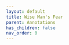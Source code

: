 ```yaml
---
layout: default
title: Wise Man's Fear
parent: Annotations
has_children: false
nav_order: 0
---
```

<html xmlns="http://www.w3.org/TR/1999/REC-html-in-xml" xml:lang="en"
	lang="en">
	<head>
                <meta http-equiv="Content-Type" content="application/xhtml+xml; charset=UTF-8" />
                <!-- HTML5 -->
                <meta charset="UTF-8"/>
		<style type="text/css">
                    .bodyContainer {
    font-family: Arial, Helvetica, sans-serif;
    text-align: center;
    padding-left: 32px;
    padding-right: 32px;
}

.notebookFor {
    font-size: 18px;
    font-weight: 700;
    text-align: center;
    color: rgb(119, 119, 119);
    margin: 24px 0px 0px;
    padding: 0px;
}

.bookTitle {
    font-size: 32px;
    font-weight: 700;
    text-align: center;
    color: #333333;
    margin-top: 22px;
    padding: 0px;
}

.authors {
    font-size: 13px;
    font-weight: 700;
    text-align: center;
    color: rgb(119, 119, 119);
    margin-top: 22px;
    margin-bottom: 24px; 
    padding: 0px;
}

.citation {
    font-size: 16px;
    font-weight: 500;
    text-align: center;
    color: #333333;
    margin-top: 22px;
    margin-bottom: 24px;
    padding: 0px;
}

.sectionHeading {
    font-size: 24px;
    font-weight: 700;
    text-align: left;
    color: #333333;
    margin-top: 24px;
    padding: 0px;
}

.noteHeading {
    font-size: 18px;
    font-weight: 700;
    text-align: left;
    color: #333333;
    margin-top: 20px;
    padding: 0px;
}

.noteText {
    font-size: 18px;
    font-weight: 500;
    text-align: left;
    color: #333333;
    margin: 2px 0px 0px;
    padding: 0px;
}

.highlight_blue {
    color: rgb(178, 205, 251);
}

.highlight_orange {
    color: #ffd7ae;
}

.highlight_pink {
    color: rgb(255, 191, 206);
}

.highlight_yellow {
    color: rgb(247, 206, 0);
}

.notebookGraphic {
    margin-top: 10px;
    text-align: left;
}

.notebookGraphic img {
    -o-box-shadow:      0px 0px 5px #888;
    -icab-box-shadow:   0px 0px 5px #888;
    -khtml-box-shadow:  0px 0px 5px #888;
    -moz-box-shadow:    0px 0px 5px #888;
    -webkit-box-shadow: 0px 0px 5px #888;
    box-shadow:         0px 0px 5px #888; 
    max-width: 100%;
    height: auto;
}

hr {
    border: 0px none;
    height: 1px;
    background: none repeat scroll 0% 0% rgb(221, 221, 221);
}

		</style>
		<script type="text/javascript">
		    
		</script>
		<title></title>
	</head>
    <body>
        <div class="bodyContainer">
            <div class="notebookFor">
Notebook for
</div>
<div class="bookTitle">
The_Wise_Mans_Fear_-_Patrick_Rothfuss
</div>
<div class="authors">
</div>
<div class="citation">
</div>
<hr />

            <div class="sectionHeading">
CHAPTER ONE - Apple and Elderberry
</div>
<div class="noteHeading">
Highlight (<span class="highlight_yellow">yellow</span>) -  Location 245
</div>
<div class="noteText">
‘White Riders’ Hunt’?”
</div>
<div class="noteHeading">
Highlight (<span class="highlight_yellow">yellow</span>) -  Location 296
</div>
<div class="noteText">
These folk knew all about death. They killed their own livestock. They died from fevers, falls, or broken bones gone sour.
</div>
<div class="sectionHeading">
CHAPTER TWO - Holly
</div>
<div class="noteHeading">
Highlight (<span class="highlight_yellow">yellow</span>) -  Location 481
</div>
<div class="noteText">
“That’s to be expected. I wouldn’t worry about it if I were you.” Bast smiled at him encouragingly. “Life’s too short for you folk to fret over little things.”
</div>
<div class="noteHeading">
Highlight (<span class="highlight_yellow">yellow</span>) -  Location 535
</div>
<div class="noteText">
“He stole secret magics from the University. That’s why they threw him out, you know. And they
</div>
<div class="sectionHeading">
CHAPTER FOUR - Tar and Tin
</div>
<div class="noteHeading">
Highlight (<span class="highlight_yellow">yellow</span>) -  Location 798
</div>
<div class="noteText">
“Especially then,” she said. “Bad enough to be a lettuce. How awful to think you are a lettuce
</div>
<div class="sectionHeading">
CHAPTER FIVE - The Eolian
</div>
<div class="noteHeading">
Highlight (<span class="highlight_yellow">yellow</span>) -  Location 905
</div>
<div class="noteText">
Our hands and backs stiffen. Our eyes dim. Skin roughens and our beauty fades. The only exception is the voice. Properly cared for, a voice does nothing but grow sweeter with age and constant use.
</div>
<div class="noteHeading">
Highlight (<span class="highlight_yellow">yellow</span>) -  Location 934
</div>
<div class="noteText">
“Back home we say: the tallest nail gets hammered down first.” He frowned. “It sounds better in Siaru.”
</div>
<div class="noteHeading">
Highlight (<span class="highlight_yellow">yellow</span>) -  Location 1050
</div>
<div class="noteText">
To be both rich and handsome was bad enough. But to have a voice like honey over warm bread on top of that was simply inexcusable.
</div>
<div class="sectionHeading">
CHAPTER SIX - Love
</div>
<div class="noteHeading">
Highlight (<span class="highlight_yellow">yellow</span>) -  Location 1193
</div>
<div class="noteText">
So yes. It had flaws, but what does that matter when it comes to matters of the heart? We love what we love. Reason does not enter into it. In many ways, unwise love is the truest love. Anyone can love a thing because.That’s as easy as putting a penny in your pocket. But to love something despite. To know the flaws and love them too. That is rare and pure and perfect.
</div>
<div class="noteHeading">
Highlight (<span class="highlight_yellow">yellow</span>) -  Location 1394
</div>
<div class="noteText">
showed Teccam in his classic pose: barefoot at the mouth of his cave, speaking to a crowd of young students.
</div>
<div class="sectionHeading">
CHAPTER SEVEN - Admissions
</div>
<div class="noteHeading">
Highlight (<span class="highlight_yellow">yellow</span>) -  Location 1586
</div>
<div class="noteText">
“I think that means humor is rooted in social transgression. I can’t transgress because I can’t figure out what would be socially unacceptable. Everything seems the same to me.”
</div>
<div class="noteHeading">
Highlight (<span class="highlight_yellow">yellow</span>) -  Location 1677
</div>
<div class="noteText">
pitch and timbre of Haliax’s voice as clearly as my father’s. I could easily bring to mind the face of Cinder. His perfect, smiling teeth. His white, curling hair. His eyes, black as beads of ink. His voice, full of winter’s chill, saying: Someone’s parents have been singing entirely the wrong sorts of songs.
</div>
<div class="sectionHeading">
CHAPTER TEN - Being Treasured
</div>
<div class="noteHeading">
Highlight (<span class="highlight_yellow">yellow</span>) -  Location 2050
</div>
<div class="noteText">
speed is the hallmark of a good musician. It’s understandable. What Marie had done at the Eolian was amazing. But how quickly you can finger notes is the smallest part of music. The real key is timing.
</div>
<div class="noteHeading">
Highlight (<span class="highlight_yellow">yellow</span>) -  Location 2197
</div>
<div class="noteText">
looked up and saw Devi staring at me from across the desk. Her lips were wet, her pale blue eyes intense. She shifted her shoulders back and forth in the slow, unconscious motion of a cat before it pounces.
</div>
<div class="sectionHeading">
CHAPTER ELEVEN - Haven
</div>
<div class="noteHeading">
Highlight (<span class="highlight_yellow">yellow</span>) -  Location 2340
</div>
<div class="noteText">
Elodin nodded again and took a bite of his cinnas. As he chewed, he turned to look at me. By the light of the moon, I saw his eyes. They were cool, thoughtful, and perfectly, utterly sane.
</div>
<div class="noteHeading">
Highlight (<span class="highlight_yellow">yellow</span>) -  Location 2391
</div>
<div class="noteText">
“You should read Teccam’s Underlying Principles to prepare. Not a long book, but thick, if you follow me.” “If you lend
</div>
<div class="sectionHeading">
CHAPTER TWELVE - The Sleeping Mind
</div>
<div class="noteHeading">
Highlight (<span class="highlight_yellow">yellow</span>) -  Location 2505
</div>
<div class="noteText">
“There are two things you must remember. First, our names shape us, and we shape our names in turn.” He stopped his pacing and looked out at us. “Second, even the simplest name is so complex that your mind could never begin to feel the boundaries of it, let alone understand it well enough for you to speak it.”
</div>
<div class="noteHeading">
Highlight (<span class="highlight_yellow">yellow</span>) -  Location 2513
</div>
<div class="noteText">
and sediment. Tell me how the light reflects from it. Tell me how the world pulls at the mass of it, how the wind cups it as it moves through the air. Tell me how the traces of its iron will feel the calling of a loden- stone. All of these things and a hundred thousand more make up the name of this stone.” He held it out to us at arm’s length. “This single, simple stone.”
</div>
<div class="noteHeading">
Highlight (<span class="highlight_yellow">yellow</span>) -  Location 2517
</div>
<div class="noteText">
“This is the problem namers face. We must understand things that are beyond our understanding. How can it be done?”
</div>
<div class="noteHeading">
Highlight (<span class="highlight_yellow">yellow</span>) -  Location 2541
</div>
<div class="noteText">
“My point is this. In each of us there is a mind we use for all our waking deeds. But there is another mind as well, a sleeping mind. It is so powerful that the sleeping mind of an eight- year- old can accomplish in one second what the waking minds of seven members of the Arcanum could not in fifteen minutes.”
</div>
<div class="noteHeading">
Highlight (<span class="highlight_yellow">yellow</span>) -  Location 2544
</div>
<div class="noteText">
Inyssa has spoken the name of iron. Her waking mind does not know it, but her sleeping mind is wiser. Something deep inside Fela understands the name of the stone.”
</div>
<div class="sectionHeading">
CHAPTER THIRTEEN - The Hunt
</div>
<div class="noteHeading">
Highlight (<span class="highlight_yellow">yellow</span>) -  Location 2663
</div>
<div class="noteText">
Elodin would want us to read a two- hundred- year- old tax ledger from a barony in the Small Kingdoms, an outdated medical text, and a badly translated morality play.
</div>
<div class="sectionHeading">
CHAPTER FOURTEEN - The Hidden City
</div>
<div class="noteHeading">
Highlight (<span class="highlight_yellow">yellow</span>) -  Location 2719
</div>
<div class="noteText">
The Chandrian were cursed. Signs showed
</div>
<div class="sectionHeading">
CHAPTER FIFTEEN - Interesting Fact
</div>
<div class="noteHeading">
Highlight (<span class="highlight_yellow">yellow</span>) -  Location 2802
</div>
<div class="noteText">
“The Adem mercenaries have a secret art called the Lethani,” I said. “It is the key to what makes them such fierce warriors.”
</div>
<div class="sectionHeading">
CHAPTER EIGHTEEN - Wine and Blood
</div>
<div class="noteHeading">
Highlight (<span class="highlight_yellow">yellow</span>) -  Location 3177
</div>
<div class="noteText">
“What if someone told you they knew a type of magic that did more than that? A magic where you sort of wrote things down, and whatever you wrote became true?” She looked down nervously, her fingers tracing patterns on the tabletop. “Then, if someone saw the writing, even if they couldn’t read it, it would be true for them. They’d think a certain thing, or act a certain way depending on what the writing said.”
</div>
<div class="sectionHeading">
CHAPTER NINETEEN - Gentlemen and Thieves
</div>
<div class="noteHeading">
Highlight (<span class="highlight_yellow">yellow</span>) -  Location 3342
</div>
<div class="noteText">
“You’d be amazed at how similar arrogance and confidence look at first glance.
</div>
<div class="sectionHeading">
CHAPTER TWENTY-TWO - Slipping
</div>
<div class="noteHeading">
Highlight (<span class="highlight_yellow">yellow</span>) -  Location 3730
</div>
<div class="noteText">
It is not for nothing that they came to call me Kvothe the Arcane. My Alar was like a blade of Ramston steel.
</div>
<div class="noteHeading">
Highlight (<span class="highlight_yellow">yellow</span>) -  Location 3759
</div>
<div class="noteText">
“There’s no reason for you to know. It’s a holdover from older times, I think. Back when we had more to fear from our fellow arcanists. If you knew what names your enemy knew, you could guess his strengths, his weaknesses.” We were both silent for a moment, warming ourselves by the coals.
</div>
<div class="noteHeading">
Highlight (<span class="highlight_yellow">yellow</span>) -  Location 3770
</div>
<div class="noteText">
Elxa Dal smiled and shook his head. “That’s not what I actually said. Some part of you just filled in a familiar word.” “My sleeping mind translated it?” “Sleeping mind?” He gave me a puzzled look. “That’s what Elodin calls the part of us that knows names,” I explained.
</div>
<div class="noteHeading">
Highlight (<span class="highlight_yellow">yellow</span>) -  Location 3786
</div>
<div class="noteText">
“Names reflect true understanding of a thing, and when you truly understand a thing you have power over it.”
</div>
<div class="noteHeading">
Highlight (<span class="highlight_yellow">yellow</span>) -  Location 3809
</div>
<div class="noteText">
But I simply couldn’t afford the price of admission. A suit of passably fine clothes would cost at least a talent and a half, even if I bought them from a fripperer. Clothes do not make the man, but you need the proper costume if you want to play the part.
</div>
<div class="sectionHeading">
CHAPTER TWENTY-THREE - Principles
</div>
<div class="noteHeading">
Highlight (<span class="highlight_yellow">yellow</span>) -  Location 4084
</div>
<div class="noteText">
“You look like an Amyr,” she said. “Kvothe is one of the Ciridae.”
</div>
<div class="sectionHeading">
CHAPTER TWENTY- FIVE - Wrongful Apprehension
</div>
<div class="noteHeading">
Highlight (<span class="highlight_yellow">yellow</span>) -  Location 4400
</div>
<div class="noteText">
“He’s nice. He’s gentle, which people see as weak. And he’s happy, which people see as stupid.”
</div>
<div class="noteHeading">
Highlight (<span class="highlight_yellow">yellow</span>) -  Location 4403
</div>
<div class="noteText">
but it’s just like everywhere else: people cater to pompous, rude bastards like Ambrose, while the good souls like Simmon get brushed off as simpletons.”
</div>
<div class="sectionHeading">
CHAPTER TWENTY-SIX - Trust
</div>
<div class="noteHeading">
Highlight (<span class="highlight_yellow">yellow</span>) -  Location 4428
</div>
<div class="noteText">
“But he writes like he’s afraid someone might actually understand him.”
</div>
<div class="noteHeading">
Highlight (<span class="highlight_yellow">yellow</span>) -  Location 4510
</div>
<div class="noteText">
“self- contained exothermic accelerators,”
</div>
<div class="sectionHeading">
CHAPTER THIRTY - More Than Salt
</div>
<div class="noteHeading">
Highlight (<span class="highlight_yellow">yellow</span>) -  Location 4746
</div>
<div class="noteText">
“The majority of important things cannot be said outright,” Elodin said. “They cannot be made explicit. They can only be implied.”
</div>
<div class="noteHeading">
Highlight (<span class="highlight_yellow">yellow</span>) -  Location 4783
</div>
<div class="noteText">
“First. Our young lovers can try to express what they feel. They can try to play the half- heard song their hearts are singing.”
</div>
<div class="noteHeading">
Highlight (<span class="highlight_yellow">yellow</span>) -  Location 4784
</div>
<div class="noteText">
“This is the path of the honest fool, and it will go badly. This thing between you is too tremulous for talk. It is a spark so faint that even the most careful breath might snuff it out.”
</div>
<div class="sectionHeading">
CHAPTER THIRTY-THREE - Fire
</div>
<div class="noteHeading">
Highlight (<span class="highlight_yellow">yellow</span>) -  Location 5188
</div>
<div class="noteText">
Her long hair was pinned up, leaving her elegant neck and shoulders bare. Her eyes were dark and her mouth was slightly redder than usual. Her long black gown was gathered close at her narrow waist and well- rounded hips. She was also displaying the most spectacular pair of breasts I’d ever seen at that point in my young
</div>
<div class="sectionHeading">
CHAPTER THIRTY-FIVE - Secrets
</div>
<div class="noteHeading">
Highlight (<span class="highlight_yellow">yellow</span>) -  Location 5533
</div>
<div class="noteText">
There was a second man, or rather the shape of a man in a great hooded robe. Inside the cowl of the robe was nothing but blackness. Over his head were three moons, a full moon, a half moon, and one that was just a crescent. Next to him were two candles. One was yellow with a bright orange flame. The other candle sat underneath his outstretched hand: it was grey with a black flame, and the space around it was smudged and darkened.
</div>
<div class="noteHeading">
Highlight (<span class="highlight_yellow">yellow</span>) -  Location 5549
</div>
<div class="noteText">
It wasn’t a leaf on his chest. It was a tower wrapped in flame. His bloody, outstretched hand wasn’t demonstrating something. It was making a gesture of rebuke toward Haliax and the rest. He was holding up his hand to stop them. This man was one of the Amyr. One of the Ciridae.
</div>
<div class="noteHeading">
Highlight (<span class="highlight_yellow">yellow</span>) -  Location 5555
</div>
<div class="noteText">
there was a woman with no clothes on, and a broken sword, and a fire.
</div>
<div class="noteHeading">
Highlight (<span class="highlight_yellow">yellow</span>) -  Location 5567
</div>
<div class="noteText">
“I was careful never to scrape off Tehlu’s name though. Or Andan’s, or any of the other angels,” she
</div>
<div class="noteHeading">
Highlight (<span class="highlight_yellow">yellow</span>) -  Location 5583
</div>
<div class="noteText">
Who keeps you safe from the Amyr, the Singers, the Sithe?
</div>
<div class="sectionHeading">
CHAPTER THIRTY-SIX - All This Knowing
</div>
<div class="noteHeading">
Highlight (<span class="highlight_yellow">yellow</span>) -  Location 5623
</div>
<div class="noteText">
“They mark old roads. If anything, we’re safer being next to it. Greystones mark safe places. Everyone knows that.”
</div>
<div class="noteHeading">
Highlight (<span class="highlight_yellow">yellow</span>) -  Location 5634
</div>
<div class="noteText">
“It is man’s nature to dwell on what sits close to his heart.”
</div>
<div class="noteHeading">
Highlight (<span class="highlight_yellow">yellow</span>) -  Location 5718
</div>
<div class="noteText">
“But what does it mean?” I said. “It seems like she’s interested, but what if it’s just wishful thinking on my part? All those other men must think she’s interested too. But they’re obviously wrong. What if I’m
</div>
<div class="noteHeading">
Highlight (<span class="highlight_yellow">yellow</span>) -  Location 5733
</div>
<div class="noteText">
“There is a place not many folk have seen. A strange place called Faeriniel. If you believe the stories, there are two things that make Faeriniel unique. First, it is where all the roads in the world meet. Second, it is not a place any man has ever found by searching. It is not a place you travel to, it is the place you pass through while on your way to somewhere else.
</div>
<div class="sectionHeading">
CHAPTER THIRTY-SEVEN - A Piece of Fire
</div>
<div class="noteHeading">
Highlight (<span class="highlight_yellow">yellow</span>) -  Location 5770
</div>
<div class="noteText">
about to sulk away, the fire flared and the beggar saw the four wore the blood- red clothes that marked them as Adem mercenaries.
</div>
<div class="noteHeading">
Highlight (<span class="highlight_yellow">yellow</span>) -  Location 5772
</div>
<div class="noteText">
of the Adem. He’d heard that they possessed a secret craft called the Lethani. This let them wear their quiet like an armor that would turn a blade or stop an arrow in the air.
</div>
<div class="noteHeading">
Highlight (<span class="highlight_yellow">yellow</span>) -  Location 5805
</div>
<div class="noteText">
“No, they were of the Aturan bureaucracy. They had . . . Vecarum— judiciary powers.” “They were called the Holy Order
</div>
<div class="noteHeading">
Highlight (<span class="highlight_yellow">yellow</span>) -  Location 5827
</div>
<div class="noteText">
They showed the Amyr was trusted so completely by the Order that his actions would never be questioned. And as the Order stood behind him, no church, no court, no king could move against him. For he was one of the Ciridae, highest of the Amyr.
</div>
<div class="sectionHeading">
CHAPTER THIRTY-EIGHT - Kernels of Truth
</div>
<div class="noteHeading">
Highlight (<span class="highlight_yellow">yellow</span>) -  Location 5925
</div>
<div class="noteText">
“There’s some truth in most stereotypes. A seed they sprouted from.”
</div>
<div class="noteHeading">
Highlight (<span class="highlight_yellow">yellow</span>) -  Location 5936
</div>
<div class="noteText">
story holds a kernel of truth. If you promise to keep it to yourselves, I will tell you a secret.”
</div>
<div class="sectionHeading">
CHAPTER THIRTY-NINE - Contradictions
</div>
<div class="noteHeading">
Highlight (<span class="highlight_yellow">yellow</span>) -  Location 5979
</div>
<div class="noteText">
“But you know how it is. Noble
</div>
<div class="noteHeading">
Highlight (<span class="highlight_yellow">yellow</span>) -  Location 5980
</div>
<div class="noteText">
“The University has the most open- minded atmosphere since the church burned Caluptena to the ground.”
</div>
<div class="noteHeading">
Highlight (<span class="highlight_yellow">yellow</span>) -  Location 6045
</div>
<div class="noteText">
But the Alpura Prolycia Amyr was an open decree. It turned thousands of the most powerful men and women in the Aturan Empire into outlaws. It was one of the primary reasons for the collapse of the empire. There’s no reason for conflicting information.”
</div>
<div class="sectionHeading">
CHAPTER FORTY - Puppet
</div>
<div class="noteHeading">
Highlight (<span class="highlight_yellow">yellow</span>) -  Location 6122
</div>
<div class="noteText">
Oddly enough, I had no desire to ask anyone what was going on. When you ask as many questions as I do, you learn when they are appropriate.
</div>
<div class="noteHeading">
Highlight (<span class="highlight_yellow">yellow</span>) -  Location 6149
</div>
<div class="noteText">
“You looked too hard and didn’t see enough. Too much looking can get in the way of seeing, you see?”
</div>
<div class="noteHeading">
Highlight (<span class="highlight_yellow">yellow</span>) -  Location 6161
</div>
<div class="noteText">
Book of the Path, perfectly fashioned, right down to the tiny spoked wheel painted on the cover.
</div>
<div class="noteHeading">
Highlight (<span class="highlight_yellow">yellow</span>) -  Location 6174
</div>
<div class="noteText">
“Still looking,” he admonished more gently then before. “You need to go chase the wind for a while, you are too serious. It will lead you into trouble.”
</div>
<div class="sectionHeading">
CHAPTER FORTY-ONE - The Greater Good
</div>
<div class="noteHeading">
Highlight (<span class="highlight_yellow">yellow</span>) -  Location 6274
</div>
<div class="noteText">
“The Amyr, of course,” he said. “It’s always the Amyr with you lately. What’s your point?” “The point,” I whispered excitedly, “is that Gibea was a secret member of the order Amyr.”
</div>
<div class="noteHeading">
Highlight (<span class="highlight_yellow">yellow</span>) -  Location 6283
</div>
<div class="noteText">
“That means the order had secret members before the church denounced them! That means when the pontifex disbanded them, the Amyr had hidden allies. Allies that could keep them safe. That means the Amyr could still exist today, in secret, pursuing their work in subtle ways.”
</div>
<div class="sectionHeading">
CHAPTER FORTY-THREE - Without Word or Warning
</div>
<div class="noteHeading">
Highlight (<span class="highlight_yellow">yellow</span>) -  Location 6485
</div>
<div class="noteText">
“But naming cannot be taught by rule or rote. Teaching someone to be a namer is like teaching someone to fall in love. It is hopeless. It cannot be done.”
</div>
<div class="sectionHeading">
CHAPTER FORTY-FOUR - The Catch
</div>
<div class="noteHeading">
Highlight (<span class="highlight_yellow">yellow</span>) -  Location 6554
</div>
<div class="noteText">
But all that really matters is what happens when the audience is watching. This is a truth all troupers know.
</div>
<div class="sectionHeading">
CHAPTER FORTY- NINE - The Ignorant Edema
</div>
<div class="noteHeading">
Highlight (<span class="highlight_yellow">yellow</span>) -  Location 7108
</div>
<div class="noteText">
to overdo it. Didn’t Teccam say ‘Too much study harms the student?’
</div>
<div class="sectionHeading">
CHAPTER FIFTY - Chasing the Wind
</div>
<div class="noteHeading">
Highlight (<span class="highlight_yellow">yellow</span>) -  Location 7228
</div>
<div class="noteText">
not the Calanthis, and my friend the Maer would be the king.” “Your friend?” I said appreciatively. “You know Maer Alveron?”
</div>
<div class="noteHeading">
Highlight (<span class="highlight_yellow">yellow</span>) -  Location 7306
</div>
<div class="noteText">
is an edge,” he said at last. “It is a high place with a chance of falling. Things are more easily seen from edges. Danger rouses the sleeping mind. It makes some things clear. Seeing things is a part of being a namer.”
</div>
<div class="noteHeading">
Highlight (<span class="highlight_yellow">yellow</span>) -  Location 7319
</div>
<div class="noteText">
“The name most fledgling namers were encouraged to find was that of the wind. After they found that name, their sleeping minds were roused and finding other names was easier.
</div>
<div class="noteHeading">
Highlight (<span class="highlight_yellow">yellow</span>) -  Location 7326
</div>
<div class="noteText">
There are fewer magics, more secrets, and only a handful of people who know the name of the wind.”
</div>
<div class="noteHeading">
Highlight (<span class="highlight_yellow">yellow</span>) -  Location 7328
</div>
<div class="noteText">
changes from place to place, but I know how to listen for its changing shape.” He laughed and clapped me on the shoulder. “You should go. Chase the wind. Do not be afraid of the occasional risk.” He smiled. “In moderation.”
</div>
<div class="sectionHeading">
CHAPTER FIFTY-ONE - All Wise Men Fear
</div>
<div class="noteHeading">
Highlight (<span class="highlight_yellow">yellow</span>) -  Location 7402
</div>
<div class="noteText">
“The Maer is old, old blood,” he said. “Not like most of the little nobility around these parts who can’t tell you who their great- grandfathers are. So treat him with respect.”
</div>
<div class="noteHeading">
Highlight (<span class="highlight_yellow">yellow</span>) -  Location 7405
</div>
<div class="noteText">
you look like you’re chasing money, they’ll see you as provincial.
</div>
<div class="noteHeading">
Highlight (<span class="highlight_yellow">yellow</span>) -  Location 7412
</div>
<div class="noteText">
“And remember: speak least if you would be most often heard. Oh!”
</div>
<div class="noteHeading">
Highlight (<span class="highlight_yellow">yellow</span>) -  Location 7417
</div>
<div class="noteText">
know a lady by her manner, a man by his cloth.”
</div>
<div class="noteHeading">
Highlight (<span class="highlight_yellow">yellow</span>) -  Location 7423
</div>
<div class="noteText">
mentioned in one of his letters that the young people in his court gamble. He thinks it’s a deplorable habit, so stay clear of it. And remember, small thaws make great floods, so be twice wary of a slowly changing season.”
</div>
<div class="noteHeading">
Highlight (<span class="highlight_yellow">yellow</span>) -  Location 7429
</div>
<div class="noteText">
all wise men fear: the sea in storm, a night with no moon, and
</div>
<div class="sectionHeading">
CHAPTER FIFTY-THREE - The Sheer
</div>
<div class="noteHeading">
Highlight (<span class="highlight_yellow">yellow</span>) -  Location 7514
</div>
<div class="noteText">
Vintas, the gentry have power and money and privilege. Many rules simply do not apply to them.
</div>
<div class="sectionHeading">
CHAPTER FIFTY-FOUR - The Messenger
</div>
<div class="noteHeading">
Highlight (<span class="highlight_yellow">yellow</span>) -  Location 7546
</div>
<div class="noteText">
was looking for: the Maer’s manservant, Stapes.
</div>
<div class="noteHeading">
Highlight (<span class="highlight_yellow">yellow</span>) -  Location 7564
</div>
<div class="noteText">
Alveron was older than I had expected. He had a serious face, proud around the mouth and eyes. His well- trimmed salt- and- pepper beard had very little black left to it, but his hair was still full and thick. His eyes too, seemed to belie his age. They were clear grey, clever and piercing. They were not the eyes of an old man.
</div>
<div class="sectionHeading">
CHAPTER FIFTY-FIVE - Grace
</div>
<div class="noteHeading">
Highlight (<span class="highlight_yellow">yellow</span>) -  Location 7657
</div>
<div class="noteText">
“Are you indeed? Well, it’s a little thing. Keep secretive about who you are and what your business is. It’ll do wonders for your reputation. The less you tell them, the more everyone will be wanting to get from you.”
</div>
<div class="noteHeading">
Highlight (<span class="highlight_yellow">yellow</span>) -  Location 7666
</div>
<div class="noteText">
remember ever doing it myself. After a moment’s consideration, I decided lounging was probably similar to relaxing, but with more money in your pocket.
</div>
<div class="sectionHeading">
CHAPTER FIFTY-SIX - Power
</div>
<div class="noteHeading">
Highlight (<span class="highlight_yellow">yellow</span>) -  Location 7703
</div>
<div class="noteText">
“But that is only the first type of power. We are only limited if we rely upon the power we ourselves possess. There is still the type of power that is given. Do you understand what I mean by granted power?”
</div>
<div class="noteHeading">
Highlight (<span class="highlight_yellow">yellow</span>) -  Location 7730
</div>
<div class="noteText">
“Here is a great secret. Even my title, my riches, my control over people and the land. It is only granted power. It belongs to me no more than does the strength of your arm.” He patted my hand and smiled at me.
</div>
<div class="sectionHeading">
CHAPTER FIFTY-SEVEN - A Handful of Iron
</div>
<div class="noteHeading">
Highlight (<span class="highlight_yellow">yellow</span>) -  Location 7860
</div>
<div class="noteText">
“One might assume that someone well- skilled in the subtle art of conversation could use long stretches of idle chatter to glean information from an unsuspecting victim.”
</div>
<div class="noteHeading">
Highlight (<span class="highlight_yellow">yellow</span>) -  Location 7900
</div>
<div class="noteText">
“Wearing a ring can indicate a debt, or that you are attempting to curry favor.” He looked at me. “If the Maer ever declines to take his ring back from you, it would be an indication he was willing to make your connection somewhat more formal.” “And not wearing the ring would be viewed as a slight,”
</div>
<div class="sectionHeading">
CHAPTER FIFTY-EIGHT - Courting
</div>
<div class="noteHeading">
Highlight (<span class="highlight_yellow">yellow</span>) -  Location 7946
</div>
<div class="noteText">
I’d wanted him to be indebted to me, not the other way around. Once you owe something to a member of the nobility, it is notoriously difficult to work your way free of their debt.
</div>
<div class="noteHeading">
Highlight (<span class="highlight_yellow">yellow</span>) -  Location 7963
</div>
<div class="noteText">
anger. A slow, smoldering anger, like hot coals beneath a thin layer of ash.
</div>
<div class="noteHeading">
Highlight (<span class="highlight_yellow">yellow</span>) -  Location 7982
</div>
<div class="noteText">
That’s another problem with power. If you possess too much, people don’t dare point out your mistakes. Power can be a terrible thing.”
</div>
<div class="noteHeading">
Highlight (<span class="highlight_yellow">yellow</span>) -  Location 7984
</div>
<div class="noteText">
“It takes away your choices,” he said. “It gives a man opportunities, but at the same time it takes others away.
</div>
<div class="noteHeading">
Highlight (<span class="highlight_yellow">yellow</span>) -  Location 8014
</div>
<div class="noteText">
Rumor forces us to act before we are ready, or ruins a situation before it becomes fully ripe.”
</div>
<div class="noteHeading">
Highlight (<span class="highlight_yellow">yellow</span>) -  Location 8031
</div>
<div class="noteText">
“Sometimes they don’t give it knowingly, sometimes they don’t give it willingly. Nevertheless . . . all power.”
</div>
<div class="sectionHeading">
CHAPTER FIFTY-NINE - Purpose
</div>
<div class="noteHeading">
Highlight (<span class="highlight_yellow">yellow</span>) -  Location 8092
</div>
<div class="noteText">
“From what I understand, the Lackless family has an heirloom. Well, not an heirloom exactly, but an ancient thing that dates back to the beginning of their line.”
</div>
<div class="sectionHeading">
CHAPTER SIXTY - Wisdom’s Tool
</div>
<div class="noteHeading">
Highlight (<span class="highlight_yellow">yellow</span>) -  Location 8136
</div>
<div class="noteText">
“I’ve always found that taking in some air is good for whatever troubles a body, though others disagree.”
</div>
<div class="noteHeading">
Highlight (<span class="highlight_yellow">yellow</span>) -  Location 8208
</div>
<div class="noteText">
“To save him the trouble of lying. He hasn’t the knack for it. And there is wisdom in what you said. Caution is always wisdom’s tool.”
</div>
<div class="sectionHeading">
CHAPTER SIXTY-ONE - Deadnettle
</div>
<div class="noteHeading">
Highlight (<span class="highlight_yellow">yellow</span>) -  Location 8383
</div>
<div class="noteText">
Pride is always a better lever against the nobility than reason.
</div>
<div class="sectionHeading">
CHAPTER SIXTY-TWO - Crisis
</div>
<div class="noteHeading">
Highlight (<span class="highlight_yellow">yellow</span>) -  Location 8421
</div>
<div class="noteText">
gibbet?” Bredon nodded seriously. “An
</div>
<div class="noteHeading">
Highlight (<span class="highlight_yellow">yellow</span>) -  Location 8435
</div>
<div class="noteText">
Earl of Svanis is, by strange inheritance, also the Viscount of Tevn. One man, but two different political entities.”
</div>
<div class="sectionHeading">
CHAPTER SIXTY-FOUR - Flight
</div>
<div class="noteHeading">
Highlight (<span class="highlight_yellow">yellow</span>) -  Location 8956
</div>
<div class="noteText">
Alongside it was a second ring that wasn’t metal at all. It was smooth and white, and also had the manservant’s name carved in rough letters across the surface of it. I had no idea what such a thing might signify.
</div>
<div class="sectionHeading">
CHAPTER SIXTY-FIVE - A Beautiful Game
</div>
<div class="noteHeading">
Highlight (<span class="highlight_yellow">yellow</span>) -  Location 8993
</div>
<div class="noteText">
“A ring of bone indicates a profound and lasting debt.”
</div>
<div class="noteHeading">
Highlight (<span class="highlight_yellow">yellow</span>) -  Location 9028
</div>
<div class="noteText">
“Tak reflects the subtle turning of the world. It is a mirror we hold to life. No one wins a dance, boy. The point of dancing is the motion that a body makes. A well- played game of tak reveals the moving of a mind. There is a beauty to these things for those with eyes to see it.”
</div>
<div class="sectionHeading">
CHAPTER SIXTY-SEVEN - Telling Faces
</div>
<div class="noteHeading">
Highlight (<span class="highlight_yellow">yellow</span>) -  Location 9173
</div>
<div class="noteText">
Do you enjoy the theater?” “Occasionally. Depending.”
</div>
<div class="noteHeading">
Highlight (<span class="highlight_yellow">yellow</span>) -  Location 9180
</div>
<div class="noteText">
Not just bandits, Ruh bandits. She said the word with such a weight of cold loathing in her voice that I was chilled to hear it. She hated the Ruh. Not the simple distaste most people feel for us, but a true, sharp hate with teeth in it.
</div>
<div class="sectionHeading">
CHAPTER SEVENTY-TWO - Horses
</div>
<div class="noteHeading">
Highlight (<span class="highlight_yellow">yellow</span>) -  Location 9676
</div>
<div class="noteText">
broken glass sort of way. Broken glass won’t go out of its way to hurt you. You can even touch it if you’re careful. Some streets are dangerous as frothing dogs, where no amount of care will keep you safe.
</div>
<div class="sectionHeading">
CHAPTER SEVENTY-THREE - Blood and Ink
</div>
<div class="noteHeading">
Highlight (<span class="highlight_yellow">yellow</span>) -  Location 9819
</div>
<div class="noteText">
THE THEOPHANY, Teccam writes of secrets, calling them painful treasures of the mind. He explains that what most people think of as secrets are really nothing of the sort. Mysteries, for example, are not secrets. Neither are little- known facts or forgotten truths. A secret, Teccam explains, is true knowledge actively concealed.
</div>
<div class="noteHeading">
Highlight (<span class="highlight_yellow">yellow</span>) -  Location 9867
</div>
<div class="noteText">
My patron gives me other things. He knows things I need to know.”
</div>
<div class="noteHeading">
Highlight (<span class="highlight_yellow">yellow</span>) -  Location 9927
</div>
<div class="noteText">
But before ten lines had passed her lips I was stunned for different reasons. She sang the story of Myr Tariniel’s fall. Of Lanre’s betrayal. It was the story I had heard from Skarpi in Tarbean.
</div>
<div class="noteHeading">
Highlight (<span class="highlight_yellow">yellow</span>) -  Location 9939
</div>
<div class="noteText">
Singing a new song is a nervous thing. More than that. It’s terrifying. It’s like undressing for the first time in front of a new lover. It’s a delicate moment.
</div>
<div class="sectionHeading">
CHAPTER SEVENTY-FIVE - The Players
</div>
<div class="noteHeading">
Highlight (<span class="highlight_yellow">yellow</span>) -  Location 10216
</div>
<div class="noteText">
He wore the traditional brown robe, belted with a length of rope. He
</div>
<div class="sectionHeading">
CHAPTER SEVENTY-SIX - Tinder
</div>
<div class="noteHeading">
Highlight (<span class="highlight_yellow">yellow</span>) -  Location 10359
</div>
<div class="noteText">
But most common was a blank look followed by fidgeting and a stubborn refusal to do so much as look me in the eye.
</div>
<div class="sectionHeading">
CHAPTER SEVENTY-EIGHT - Another Road, Another Forest
</div>
<div class="noteHeading">
Highlight (<span class="highlight_yellow">yellow</span>) -  Location 10521
</div>
<div class="noteText">
Marten wouldn’t eat meat that had the barest bit of pink to it or drink water that hadn’t been boiled or mixed with wine.
</div>
<div class="noteHeading">
Highlight (<span class="highlight_yellow">yellow</span>) -  Location 10525
</div>
<div class="noteText">
“Rain would make this road another road, this forest another forest.” He said each word distinctly, as if he had been deliberating on the statement all day. For all I knew, he had.
</div>
<div class="noteHeading">
Highlight (<span class="highlight_yellow">yellow</span>) -  Location 10683
</div>
<div class="noteText">
I don’t need to tell you how infuriating it is to try and have a discussion with a person who won’t look you in the eye.
</div>
<div class="sectionHeading">
CHAPTER SEVENTY-NINE - Signs
</div>
<div class="noteHeading">
Highlight (<span class="highlight_yellow">yellow</span>) -  Location 10772
</div>
<div class="noteText">
nothing in the world is harder than convincing someone of an unfamiliar truth.
</div>
<div class="sectionHeading">
CHAPTER EIGHTY - Tone
</div>
<div class="noteHeading">
Highlight (<span class="highlight_yellow">yellow</span>) -  Location 10851
</div>
<div class="noteText">
the more you know, the easier it is to pick up new ones. Ademic was my fourth.
</div>
<div class="sectionHeading">
CHAPTER EIGHTY-ONE - The Jealous Moon
</div>
<div class="noteHeading">
Highlight (<span class="highlight_yellow">yellow</span>) -  Location 10911
</div>
<div class="noteText">
“This is a story of Felurian. Lady of Twilight. Lady of the First Quiet. Felurian, who is death to men. But a glad death, and one they go to willingly.”
</div>
<div class="noteHeading">
Highlight (<span class="highlight_yellow">yellow</span>) -  Location 10968
</div>
<div class="noteText">
“Attractive as some things are, you have to weigh your risks. How badly do you want it, how badly are you willing to be burned?”
</div>
<div class="sectionHeading">
CHAPTER EIGHTY-TWO - Barbarians
</div>
<div class="noteHeading">
Highlight (<span class="highlight_yellow">yellow</span>) -  Location 11038
</div>
<div class="noteText">
three hours to learn a handful of gestures, if you’ll pardon the pun.
</div>
<div class="sectionHeading">
CHAPTER EIGHTY-THREE - Lack of Sight
</div>
<div class="noteHeading">
Highlight (<span class="highlight_yellow">yellow</span>) -  Location 11217
</div>
<div class="noteText">
“Not pointless.” I protested. “It’s the questions we can’t answer that teach us the most. They teach us how to think. If you give a man an answer, all he gains is a little fact. But give him a question and he’ll look for his own answers.”
</div>
<div class="noteHeading">
Highlight (<span class="highlight_yellow">yellow</span>) -  Location 11220
</div>
<div class="noteText">
“That way, when he finds the answers, they’ll be precious to him. The harder the question, the harder we hunt. The harder we hunt, the more we learn. An impossible question .
</div>
<div class="sectionHeading">
CHAPTER EIGHTY-FIVE - Interlude—Fences
</div>
<div class="noteHeading">
Bookmark -  Location 11337
</div>
<div class="noteHeading">
Bookmark -  Location 11350
</div>
<div class="noteHeading">
Highlight (<span class="highlight_yellow">yellow</span>) -  Location 11387
</div>
<div class="noteText">
“They’re too proud to ask for help?” “Prouder than that,” Kvothe said. “The poorer you are, the more your pride is worth. I know the feeling.
</div>
<div class="sectionHeading">
CHAPTER EIGHTY-SIX - The Broken Road
</div>
<div class="noteHeading">
Highlight (<span class="highlight_yellow">yellow</span>) -  Location 11406
</div>
<div class="noteText">
night. Not every detail, but I knew the bones of them. I knew their shapes and how they would end.
</div>
<div class="sectionHeading">
CHAPTER EIGHTY-SEVEN - The Lethani
</div>
<div class="noteHeading">
Highlight (<span class="highlight_yellow">yellow</span>) -  Location 11761
</div>
<div class="noteText">
“The Lethani is not doing a thing. Lethani is the thing that shows us.”
</div>
<div class="noteHeading">
Highlight (<span class="highlight_yellow">yellow</span>) -  Location 11765
</div>
<div class="noteText">
“Yes. Law is bridle and bit. It controls from outside. The Lethani . . .” He pointed between his eyes, then at his chest. “. . . lives inside. Lethani helps decide. Law is made because many have no understanding of Lethani.”
</div>
<div class="noteHeading">
Highlight (<span class="highlight_yellow">yellow</span>) -  Location 11804
</div>
<div class="noteText">
“But only doing is not the Lethani. First knowing, then doing. That is the Lethani.”
</div>
<div class="noteHeading">
Highlight (<span class="highlight_yellow">yellow</span>) -  Location 11805
</div>
<div class="noteText">
“Not polite. Not kind. Not good. Not duty. The Lethani is none of these. Each moment. Each choice. All different.”
</div>
<div class="sectionHeading">
CHAPTER EIGHTY-EIGHT - Listening
</div>
<div class="noteHeading">
Highlight (<span class="highlight_yellow">yellow</span>) -  Location 11855
</div>
<div class="noteText">
“But first you should think this over, boy. When you love something, you have to make sure it loves you back, or you’ll bring about no end of trouble chasing it.”
</div>
<div class="noteHeading">
Highlight (<span class="highlight_yellow">yellow</span>) -  Location 11916
</div>
<div class="noteText">
In the end the result was the same: the mansion was magnificent, huge and sprawling. But it didn’t fit together properly. There were stairways that led sideways instead of up. Some rooms had too few walls, or too many. Many rooms had no ceiling, and high above they showed a strange sky full of unfamiliar stars.
</div>
<div class="sectionHeading">
CHAPTER NINETY-ONE - Flame, Thunder, Broken Tree
</div>
<div class="noteHeading">
Highlight (<span class="highlight_yellow">yellow</span>) -  Location 12388
</div>
<div class="noteText">
Tehlu who was Menda who you were. Watch over me in Menda’s name, In Perial’s name In Ordal’s name In Andan’s name Watch over me.
</div>
<div class="sectionHeading">
CHAPTER NINETY-THREE - Mercenaries All
</div>
<div class="noteHeading">
Highlight (<span class="highlight_yellow">yellow</span>) -  Location 12565
</div>
<div class="noteText">
Looters become looted, while time and tide make us mercenaries all.
</div>
<div class="sectionHeading">
CHAPTER NINETY-FIVE - Chased
</div>
<div class="noteHeading">
Highlight (<span class="highlight_yellow">yellow</span>) -  Location 12648
</div>
<div class="noteText">
Her hands are tangled in my hair, pulling me close. Her mouth eager. Her tongue shy and darting. Her breath in my mouth, filling my head. The hot tips of her breasts brush my chest. The smell of her like clover, like musk, like ripe apples fallen to the ground
</div>
<div class="noteHeading">
Highlight (<span class="highlight_yellow">yellow</span>) -  Location 12650
</div>
<div class="noteText">
is no hesitation. No doubt. I know exactly what to do. My hands are on the back of her neck. Brushing her face. Tangled in her hair. Sliding along the smooth length of her thigh. Grabbing her hard by the flank. Circling her narrow waist. Lifting her. Laying her down
</div>
<div class="sectionHeading">
CHAPTER NINETY-SEVEN - Blood and Bitter Rue
</div>
<div class="noteHeading">
Highlight (<span class="highlight_yellow">yellow</span>) -  Location 12819
</div>
<div class="noteText">
tense stillness settled inside of me, the sort of silence that comes before a thunderclap. I felt the air begin to crystallize around me.
</div>
<div class="noteHeading">
Highlight (<span class="highlight_yellow">yellow</span>) -  Location 12822
</div>
<div class="noteText">
felt as if this was the only time in my life I had been fully awake. Everything looked clear and sharp, as if I was seeing with a new set of eyes. As if I wasn’t bothering with my eyes at all, and was looking at the world directly with my mind. The sleeping mind, some piece of me realized faintly. No longer sleeping, I thought and smiled.
</div>
<div class="sectionHeading">
CHAPTER NINETY-NINE - Magic of a Different Kind
</div>
<div class="noteHeading">
Highlight (<span class="highlight_yellow">yellow</span>) -  Location 13069
</div>
<div class="noteText">
It made me proud that one of the Edema Ruh had gained a place in the stories the Fae tell each other.
</div>
<div class="noteHeading">
Highlight (<span class="highlight_yellow">yellow</span>) -  Location 13106
</div>
<div class="noteText">
learned things from these stories: a thousand small, scattered facts about the Fae. The names of the courts, old battles, and notable persons. I learned you must never look at one of the Thiana with both eyes at once, and that the gift of a single cinnas fruit is considered a terrible insult if given to one of the Beladari.
</div>
<div class="sectionHeading">
CHAPTER ONE HUNDRED - Shaed
</div>
<div class="noteHeading">
Highlight (<span class="highlight_yellow">yellow</span>) -  Location 13164
</div>
<div class="noteText">
“another I would give a shield, and it would keep him safe from harm. another I would gift with amber, bind a scabbard tight with glamour, or craft a crown so men might look on you with love.”
</div>
<div class="noteHeading">
Highlight (<span class="highlight_yellow">yellow</span>) -  Location 13214
</div>
<div class="noteText">
Then closed it, deciding this was probably not the right time for questions. Half of seeming clever is keeping your mouth shut at the right times.
</div>
<div class="noteHeading">
Highlight (<span class="highlight_yellow">yellow</span>) -  Location 13266
</div>
<div class="noteText">
The shape in her lap looked like thick, dark cloth. Seeing this I realized what she reminded me of: my father sewing. Was she sewing by starlight?
</div>
<div class="sectionHeading">
CHAPTER ONE HUNDRED TWO - The Ever-Moving Moon
</div>
<div class="noteHeading">
Highlight (<span class="highlight_yellow">yellow</span>) -  Location 13429
</div>
<div class="noteText">
“What was his name?” She shook her head. “no calling of names here. I will not speak of that one, though he is shut beyond the doors of stone.”
</div>
<div class="noteHeading">
Highlight (<span class="highlight_yellow">yellow</span>) -  Location 13444
</div>
<div class="noteText">
“have they the will, and know the way. there are a thousand half- cracked doors that lead between my world and yours.”
</div>
<div class="noteHeading">
Highlight (<span class="highlight_yellow">yellow</span>) -  Location 13451
</div>
<div class="noteText">
“many of the darker sort would love to use you for their sport. what keeps these from moonlit trespass? iron, fire, mirror- glass. elm and ash and copper knives, solid- hearted farmer’s wives who know the rules of games we play and give us bread to keep away. but worst of all, my people dread the portion of our power we shed when we set foot on mortal earth.”
</div>
<div class="noteHeading">
Highlight (<span class="highlight_yellow">yellow</span>) -  Location 13456
</div>
<div class="noteText">
“a clever mortal fears the night without a hint of sweet moonlight.”
</div>
<div class="noteHeading">
Highlight (<span class="highlight_yellow">yellow</span>) -  Location 13464
</div>
<div class="noteText">
do this so you cannot help but hear. a wise man views a moonless night with fear.”
</div>
<div class="sectionHeading">
CHAPTER ONE HUNDRED FOUR - The Cthaeh
</div>
<div class="noteHeading">
Highlight (<span class="highlight_yellow">yellow</span>) -  Location 13563
</div>
<div class="noteText">
“You’re an oracle,” I said. “Oracle. How quaint. Do not try to pin me with small names. I am Cthaeh. I am. I see. I know.”
</div>
<div class="noteHeading">
Highlight (<span class="highlight_yellow">yellow</span>) -  Location 13600
</div>
<div class="noteText">
“You assume you know everything. You laughed at faeries until you saw one. Small wonder all your civilized neighbors dismiss the Chandrian as well. You’d have to leave your precious corners far behind before you found someone who might take you seriously. You wouldn’t have a hope until you made it to the Stormwal.”
</div>
<div class="noteHeading">
Highlight (<span class="highlight_yellow">yellow</span>) -  Location 13604
</div>
<div class="noteText">
“Not many folk will take your search for the Amyr seriously, you realize,” the Cthaeh continued calmly. “The Maer, however, is quite the extraordinary man. He’s already come close to them, though he doesn’t realize it. Stick by the Maer and he will lead you to their door.”
</div>
<div class="noteHeading">
Highlight (<span class="highlight_yellow">yellow</span>) -  Location 13606
</div>
<div class="noteText">
“Blood, bracken, and bone, I wish you creatures had the wit to appreciate
</div>
<div class="noteHeading">
Highlight (<span class="highlight_yellow">yellow</span>) -  Location 13615
</div>
<div class="noteText">
because they wanted to, and because they could, and because they had a reason.
</div>
<div class="noteHeading">
Highlight (<span class="highlight_yellow">yellow</span>) -  Location 13616
</div>
<div class="noteText">
Why, because they were sloppy, and because you were lucky, and because something scared them away.”
</div>
<div class="noteHeading">
Highlight (<span class="highlight_yellow">yellow</span>) -  Location 13624
</div>
<div class="noteText">
“That’s right, I suppose you don’t need me to tell you what he looks like. You’ve seen him just a day or three ago.”
</div>
<div class="noteHeading">
Highlight (<span class="highlight_yellow">yellow</span>) -  Location 13628
</div>
<div class="noteText">
Don’t feel bad you didn’t recognize him. They have a lot of experience hiding those telltale signs.
</div>
<div class="noteHeading">
Highlight (<span class="highlight_yellow">yellow</span>) -  Location 13669
</div>
<div class="noteText">
“the things the Cthaeh says can leave men broken in their heads. but I would see if it were so. you are still my kvothe,
</div>
<div class="sectionHeading">
CHAPTER ONE HUNDRED FIVE - Interlude—A Certain Sweetness
</div>
<div class="noteHeading">
Highlight (<span class="highlight_yellow">yellow</span>) -  Location 13705
</div>
<div class="noteText">
“You know all sorts of things you’re not supposed to. You know about the Berentaltha. You know about the white sisters and the laughing- way.
</div>
<div class="noteHeading">
Highlight (<span class="highlight_yellow">yellow</span>) -  Location 13719
</div>
<div class="noteText">
“In all fairness, my people are not known for making good decisions,” he said. “Every Fae girl and boy knows the Cthaeh’s nature, but there’s always someone eager to seek it out. Folk go to it for answers or a glimpse of the future. Or they hope
</div>
<div class="noteHeading">
Highlight (<span class="highlight_yellow">yellow</span>) -  Location 13722
</div>
<div class="noteText">
“The Rhinna?” Not seeing any recognition in the innkeeper’s face he shook his head in dismay. “The flowers are a panacea, Reshi. They can heal any illness. Cure any poison. Mend
</div>
<div class="noteHeading">
Highlight (<span class="highlight_yellow">yellow</span>) -  Location 13762
</div>
<div class="noteText">
“I swear it on the doors of stone. I am telling you three thousand times. There is nothing in my world or yours more dangerous than the Cthaeh.”
</div>
<div class="noteHeading">
Highlight (<span class="highlight_yellow">yellow</span>) -  Location 13766
</div>
<div class="noteText">
“Not wrong, Reshi, catastrophic. Iax spoke to the Cthaeh before he stole the moon, and that sparked the entire creation war. Lanre spoke to the Cthaeh before he orchestrated the betrayal of Myr Tariniel. The creation of the Nameless. The Scaendyne. They can all be traced back to the Cthaeh.”
</div>
<div class="noteHeading">
Highlight (<span class="highlight_yellow">yellow</span>) -  Location 13773
</div>
<div class="noteText">
“I know what sort of story I’m telling. This is no comedy.” Bast looked up at him with hollow, hopeless eyes. “But Reshi ...” His mouth moved, trying to find words and failing. The red- haired innkeeper gestured at the empty taproom. “This is the end of the story, Bast. We all know that.” Kvothe’s voice was matter- of- fact, as casual as if he were describing yesterday’s weather. “I have led an interesting life, and this reminiscence has a certain sweetness to it. But . . .”
</div>
<div class="noteHeading">
Highlight (<span class="highlight_yellow">yellow</span>) -  Location 13782
</div>
<div class="noteText">
“It’s not over if you’re still here,” Chronicler said. “It’s not a tragedy if you’re still alive.”
</div>
<div class="sectionHeading">
CHAPTER ONE HUNDRED EIGHT - Quick
</div>
<div class="noteHeading">
Highlight (<span class="highlight_yellow">yellow</span>) -  Location 14039
</div>
<div class="noteText">
What’s more, there were a few pretty women in my audience. There is something powerfully beguiling about the excited eyes of a young woman. They can pull all manner of nonsense out of a foolish young man, and I was no exception to this rule.
</div>
<div class="noteHeading">
Highlight (<span class="highlight_yellow">yellow</span>) -  Location 14143
</div>
<div class="noteText">
“To Haert. To Shehyn.” “Are those cities?”
</div>
<div class="sectionHeading">
CHAPTER ONE HUNDRED NINE - Barbarians and Madmen
</div>
<div class="noteHeading">
Highlight (<span class="highlight_yellow">yellow</span>) -  Location 14199
</div>
<div class="noteText">
“What is the purpose of the Lethani, Tempi?” “To guide us in our actions. By following the Lethani, you act rightly.”
</div>
<div class="noteHeading">
Highlight (<span class="highlight_yellow">yellow</span>) -  Location 14212
</div>
<div class="noteText">
You were not supposed to give a thoughtful answer, you were supposed to give an earnest one. If you truly understood the Lethani, that knowledge would become obvious in your answers.
</div>
<div class="noteHeading">
Highlight (<span class="highlight_yellow">yellow</span>) -  Location 14252
</div>
<div class="noteText">
There are those who can say many things in one thing. My Shehyn is such. They say a thing in one breath and others will find meaning in it for a year.”
</div>
<div class="noteHeading">
Highlight (<span class="highlight_yellow">yellow</span>) -  Location 14258
</div>
<div class="noteText">
leads to thoughtfulness,” he said firmly. “It is delicate. That should always be the concern when one is speaking. To be too much talking.”
</div>
<div class="sectionHeading">
CHAPTER ONE HUNDRED TEN - Beauty and Branch
</div>
<div class="noteHeading">
Highlight (<span class="highlight_yellow">yellow</span>) -  Location 14353
</div>
<div class="noteText">
Every culture is different, but one thing is always true: the surest way to give offense is to refuse the hospitality of your host.
</div>
<div class="noteHeading">
Highlight (<span class="highlight_yellow">yellow</span>) -  Location 14366
</div>
<div class="noteText">
Perhaps it is beauty to move according to your nature.”
</div>
<div class="noteHeading">
Highlight (<span class="highlight_yellow">yellow</span>) -  Location 14435
</div>
<div class="noteText">
“Do you see? You find the place to spend your strength, or it is wasted. Wasting strength is not of the Lethani.”
</div>
<div class="sectionHeading">
CHAPTER ONE HUNDRED TWELVE - The Hammer
</div>
<div class="noteHeading">
Highlight (<span class="highlight_yellow">yellow</span>) -  Location 14555
</div>
<div class="noteText">
complexion and grey eyes. Her hair was lighter than Tempi’s by a fine shade, and she wore it pulled back into a horsetail.
</div>
<div class="noteHeading">
Highlight (<span class="highlight_yellow">yellow</span>) -  Location 14578
</div>
<div class="noteText">
“That is my name. Vashet. The Hammer. The Clay. The Spinning Wheel.”
</div>
<div class="noteHeading">
Highlight (<span class="highlight_yellow">yellow</span>) -  Location 14647
</div>
<div class="noteText">
“You speak as a dog barks,” I said. “With no end. With no sense.”
</div>
<div class="sectionHeading">
CHAPTER ONE HUNDRED THIRTEEN - Barbarian Tongue
</div>
<div class="noteHeading">
Highlight (<span class="highlight_yellow">yellow</span>) -  Location 14720
</div>
<div class="noteText">
“Where I’m from, we grow up speaking your language. And I spent four years as bodyguard and captain for a poet in the Small Kingdoms who also happened to be a king.
</div>
<div class="noteHeading">
Highlight (<span class="highlight_yellow">yellow</span>) -  Location 14869
</div>
<div class="noteText">
“That is because for us, speaking is private. Intimate. Facial expression too. And this . . .” She pressed her fingers to her throat. “The warmth a voice can make. The emotion it reveals. That is a very private thing.”
</div>
<div class="noteHeading">
Highlight (<span class="highlight_yellow">yellow</span>) -  Location 14882
</div>
<div class="noteText">
The names in the Ketan are meant to hide the truth, that we may speak of it without spilling its secrets to the open air.”
</div>
<div class="noteHeading">
Highlight (<span class="highlight_yellow">yellow</span>) -  Location 14902
</div>
<div class="noteText">
You can tell an Adem musician because when they travel they carry their tall screens on their backs.”
</div>
<div class="sectionHeading">
CHAPTER ONE HUNDRED FOURTEEN - His Sharp and Single Arrow
</div>
<div class="noteHeading">
Highlight (<span class="highlight_yellow">yellow</span>) -  Location 14983
</div>
<div class="noteText">
All of these things together. The Adem word for one who takes the red is Cethan.” She looked up at me. “And it is a very proud thing.”
</div>
<div class="noteHeading">
Highlight (<span class="highlight_yellow">yellow</span>) -  Location 15014
</div>
<div class="noteText">
“Did Tempi tell you of the nine- and- ninety tales?” she asked without preamble. “Of Aethe and the beginning of the Adem?”
</div>
<div class="sectionHeading">
CHAPTER ONE HUNDRED FIFTEEN - Storm and Stone
</div>
<div class="noteHeading">
Highlight (<span class="highlight_yellow">yellow</span>) -  Location 15153
</div>
<div class="noteText">
Sometimes these towns are prosperous. Some have rich soil and generous weather. Some thrive on the trade moving through them. The wealth of these places is obvious. The houses are large and well- mended. People are friendly and generous. The children are fat and happy. There are luxuries for sale: pepper and cinnamon and chocolate. There is coffee and good wine and music at the local inn. Then there are the other sort of towns. Towns where the soil is thin and tired. Towns where the mill burned down, or the clay was mined out years ago. In these places the houses are small and badly patched. The people are lean and suspicious, and wealth is measured in small, practical ways. Cords of firewood. A second pig. Five jars of blackberry preserve.
</div>
<div class="noteHeading">
Highlight (<span class="highlight_yellow">yellow</span>) -  Location 15177
</div>
<div class="noteText">
More than that. Despite the lack of glittering banquet halls and fancy gowns, despite the absence of servants and statuary, each of these homes was like a tiny manor house. They were each of them wealthy in a quiet, practical way.
</div>
<div class="sectionHeading">
CHAPTER ONE HUNDRED SIXTEEN - Height
</div>
<div class="noteHeading">
Highlight (<span class="highlight_yellow">yellow</span>) -  Location 15375
</div>
<div class="noteText">
loving arms of Felurian, to the eager arms of Losine, and from thence to a long, barren stretch of training with Tempi as we traveled to Haert. That meant for three span, I had been constantly exhausted, anxious, confused, and terrified by turns.
</div>
<div class="noteHeading">
Highlight (<span class="highlight_yellow">yellow</span>) -  Location 15393
</div>
<div class="noteText">
you grew up thinking is quite wrongheaded and foolish. None of it as much as the strange customs you barbarians have built around your sexplay.”
</div>
<div class="noteHeading">
Highlight (<span class="highlight_yellow">yellow</span>) -  Location 15410
</div>
<div class="noteText">
chicken, then kissed me on the mouth, her warm skin pressing against the entire front of my body.
</div>
<div class="noteHeading">
Highlight (<span class="highlight_yellow">yellow</span>) -  Location 15413
</div>
<div class="noteText">
“Your next lesson is this: all women are the same height lying down. The same cannot be said for your sort, of course. Too much depends on a man’s mood and his natural gifts.”
</div>
<div class="sectionHeading">
CHAPTER ONE HUNDRED SEVENTEEN - Barbarian Cunning
</div>
<div class="noteHeading">
Highlight (<span class="highlight_yellow">yellow</span>) -  Location 15434
</div>
<div class="noteText">
THE DAYS PASSED QUICKLY, as days tend to do when there is much to fill them.
</div>
<div class="noteHeading">
Highlight (<span class="highlight_yellow">yellow</span>) -  Location 15606
</div>
<div class="noteText">
“The Lethani is the same everywhere,” she said firmly. “It is not like the wind, changing from place to place.”
</div>
<div class="sectionHeading">
CHAPTER ONE HUNDRED TWENTY - Kindness
</div>
<div class="noteHeading">
Highlight (<span class="highlight_yellow">yellow</span>) -  Location 15859
</div>
<div class="noteText">
The sweet smile of a young woman. There is nothing better in the world. It is worth more than salt. Something in us sickens and dies without it. I am sure of this. Such a simple thing. How strange. How wonderful and strange.
</div>
<div class="sectionHeading">
CHAPTER ONE HUNDRED TWENTY-THREE - The Spinning Leaf
</div>
<div class="noteHeading">
Highlight (<span class="highlight_yellow">yellow</span>) -  Location 16029
</div>
<div class="noteText">
“The leaves will not cut deep, but be careful of your face and neck. The places where vessels and tendons are close to the surface.
</div>
<div class="sectionHeading">
CHAPTER ONE HUNDRED TWENTY-FOUR - Of Names
</div>
<div class="noteHeading">
Highlight (<span class="highlight_yellow">yellow</span>) -  Location 16183
</div>
<div class="noteText">
“Rhinta?” I asked respectfully. “A bad thing. A man who is more than a man, yet less than a man.”
</div>
<div class="sectionHeading">
CHAPTER ONE HUNDRED TWENTY-SIX - The First Stone
</div>
<div class="noteHeading">
Highlight (<span class="highlight_yellow">yellow</span>) -  Location 16475
</div>
<div class="noteText">
There were four corners, four stones, and four red- shirted mercenaries.
</div>
<div class="sectionHeading">
CHAPTER ONE HUNDRED TWENTY-SEVEN - Anger
</div>
<div class="noteHeading">
Highlight (<span class="highlight_yellow">yellow</span>) -  Location 16667
</div>
<div class="noteText">
“Does this mean women have no anger of their own?” She laughed again. “No. All things have anger. But women have many uses for their anger. And men have more anger than they can use, too much for their own good.”
</div>
<div class="noteHeading">
Highlight (<span class="highlight_yellow">yellow</span>) -  Location 16674
</div>
<div class="noteText">
You can tell a man who has been keeping all his anger to himself. It goes sour in him. It turns against itself and drives him to breaking rather than making.”
</div>
<div class="noteHeading">
Highlight (<span class="highlight_yellow">yellow</span>) -  Location 16748
</div>
<div class="noteText">
think that is why you are so full of anger. Maybe you do not have more than women. Maybe the anger in you simply has no place to go. Maybe it is desperate to leave some mark. It hammers at the world. It drives you to rash action. To bickering. To rage. You paint and build and fight and tell stories that are bigger than the truth.”
</div>
<div class="sectionHeading">
CHAPTER ONE HUNDRED TWENTY-EIGHT - Names
</div>
<div class="noteHeading">
Highlight (<span class="highlight_yellow">yellow</span>) -  Location 16806
</div>
<div class="noteText">
“It means flame, and thunder, and broken tree.”
</div>
<div class="noteHeading">
Highlight (<span class="highlight_yellow">yellow</span>) -  Location 16853
</div>
<div class="noteText">
Cyphus bears the blue flame. Stercus is in thrall of iron. Ferule chill and dark of eye. Usnea lives in nothing but decay. Grey Dalcenti never speaks. Pale Alenta brings the blight. Last there is the lord of seven: Hated. Hopeless. Sleepless. Sane. Alaxel bears the shadow’s hame.
</div>
<div class="sectionHeading">
CHAPTER ONE HUNDRED TWENTY-NINE - Interlude—Din of Whispering
</div>
<div class="noteHeading">
Highlight (<span class="highlight_yellow">yellow</span>) -  Location 16883
</div>
<div class="noteText">
With all the hell that’s breaking loose in the world these days you can believe people are telling old stories more often. If the Chandrian are listening for names, I don’t doubt they’ve got a slow din of whispering from Arueh to the Circle Sea.”
</div>
<div class="noteHeading">
Highlight (<span class="highlight_yellow">yellow</span>) -  Location 16910
</div>
<div class="noteText">
No man is brave that has never walked a hundred miles. If you want to know the truth of who you are, walk until not a person knows your name. Travel is the great leveler, the great teacher, bitter as medicine, crueler than mirror- glass. A long stretch of road will teach you more about yourself than a hundred years of quiet introspection.”
</div>
<div class="sectionHeading">
CHAPTER ONE HUNDRED THIRTY-FOUR - The Road to Levinshir
</div>
<div class="noteHeading">
Highlight (<span class="highlight_yellow">yellow</span>) -  Location 17380
</div>
<div class="noteText">
But sometimes the best help a person can find is helping someone else.”
</div>
<div class="sectionHeading">
CHAPTER ONE HUNDRED THIRTY-FIVE - Homecoming
</div>
<div class="noteHeading">
Highlight (<span class="highlight_yellow">yellow</span>) -  Location 17480
</div>
<div class="noteText">
slow boil inside the hearts of good men who want justice, and finding it out of their grasp, decide vengeance is the next best thing.
</div>
<div class="noteHeading">
Highlight (<span class="highlight_yellow">yellow</span>) -  Location 17589
</div>
<div class="noteText">
Both the bones in his lower leg had broken in several places. I couldn’t see under the bandages, but his leg was hugely swollen. The skin above the bandages was bruised and mottled, stretched as tight as an overstuffed sausage.
</div>
<div class="noteHeading">
Highlight (<span class="highlight_yellow">yellow</span>) -  Location 17649
</div>
<div class="noteText">
“The first few times are the worst. You’ll get the shakes and lose some sleep. But that’s the price of doing what needs to be done.”
</div>
<div class="sectionHeading">
CHAPTER ONE HUNDRED THIRTY-SIX - Interlude—Close to Forgetting
</div>
<div class="noteHeading">
Highlight (<span class="highlight_yellow">yellow</span>) -  Location 17731
</div>
<div class="noteText">
“He was getting too tangled up in the story. He can’t feel a thing halfway. A little time away will give him some perspective. Besides, I do have dinner to prepare, even if it’s only for three.”
</div>
<div class="noteHeading">
Highlight (<span class="highlight_yellow">yellow</span>) -  Location 17755
</div>
<div class="noteText">
eyes went distant for a moment, then he smiled again. “Kaysera. The poet killer.”
</div>
<div class="sectionHeading">
CHAPTER ONE HUNDRED FORTY-FOUR - Sword and Shaed
</div>
<div class="noteHeading">
Highlight (<span class="highlight_yellow">yellow</span>) -  Location 18835
</div>
<div class="noteText">
You called more than the wind. From what you’ve said, I believe you called Felurian’s name itself.”
</div>
<div class="sectionHeading">
CHAPTER ONE HUNDRED FIFTY-ONE - Locks
</div>
<div class="noteHeading">
Highlight (<span class="highlight_yellow">yellow</span>) -  Location 19625
</div>
<div class="noteText">
was slender and sharp as a blade of grass, the other keen and graceful as a thorn.
</div>
<div class="noteHeading">
Highlight (<span class="highlight_yellow">yellow</span>) -  Location 19713
</div>
<div class="noteText">
“You’re right,” he said. “If everything is going to end in tears anyway, I should do what I want.”
</div>
<div class="noteHeading">
Highlight (<span class="highlight_yellow">yellow</span>) -  Location 19737
</div>
<div class="noteText">
wounded, terribly tired and older than his years. His expression, however, showed no surprise, no grief. It was merely resigned. It was the expression of a man who has finally received bad news he’d already known was on the way.
</div>
<div class="sectionHeading">
EPILOGUE
</div>
<div class="noteHeading">
Highlight (<span class="highlight_yellow">yellow</span>) -  Location 19804
</div>
<div class="noteText">
There, behind the tightly shuttered windows, he lifted his hands like a dancer, shifted his weight, and slowly took one single perfect step.
</div>

        </div>
    </body>
</html>
